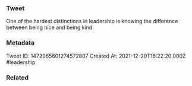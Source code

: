### Tweet
One of the hardest distinctions in leadership is knowing the difference between being nice and being kind.

### Metadata
Tweet ID: 1472965601274572807
Created At: 2021-12-20T16:22:20.000Z
#leadership

### Related

